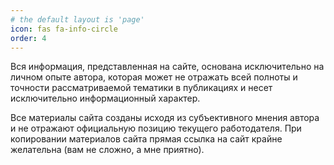 ```yaml
---
# the default layout is 'page'
icon: fas fa-info-circle
order: 4
---
```


Вся информация, представленная на сайте, основана исключительно на личном опыте автора, которая может не отражать всей полноты и точности рассматриваемой тематики в публикациях и несет исключительно информационный характер.

Все материалы сайта созданы исходя из субъективного мнения автора и не отражают официальную позицию текущего работодателя.
При копировании материалов сайта прямая ссылка на сайт крайне желательна (вам не сложно, а мне приятно).